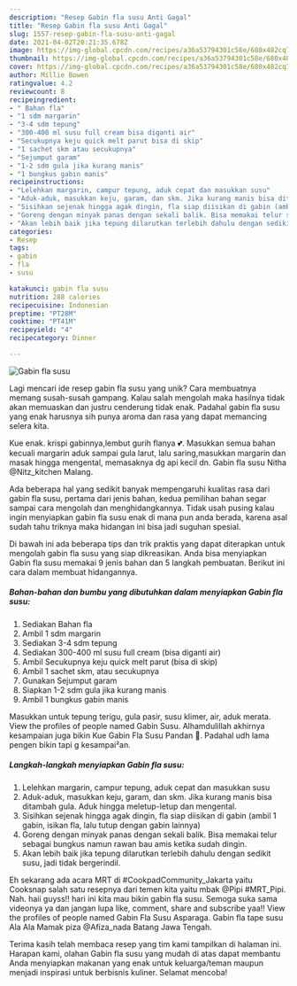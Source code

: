 ```yaml
---
description: "Resep Gabin fla susu Anti Gagal"
title: "Resep Gabin fla susu Anti Gagal"
slug: 1557-resep-gabin-fla-susu-anti-gagal
date: 2021-04-02T20:21:35.678Z
image: https://img-global.cpcdn.com/recipes/a36a53794301c58e/680x482cq70/gabin-fla-susu-foto-resep-utama.jpg
thumbnail: https://img-global.cpcdn.com/recipes/a36a53794301c58e/680x482cq70/gabin-fla-susu-foto-resep-utama.jpg
cover: https://img-global.cpcdn.com/recipes/a36a53794301c58e/680x482cq70/gabin-fla-susu-foto-resep-utama.jpg
author: Millie Bowen
ratingvalue: 4.2
reviewcount: 8
recipeingredient:
- " Bahan fla"
- "1 sdm margarin"
- "3-4 sdm tepung"
- "300-400 ml susu full cream bisa diganti air"
- "Secukupnya keju quick melt parut bisa di skip"
- "1 sachet skm atau secukupnya"
- "Sejumput garam"
- "1-2 sdm gula jika kurang manis"
- "1 bungkus gabin manis"
recipeinstructions:
- "Lelehkan margarin, campur tepung, aduk cepat dan masukkan susu"
- "Aduk-aduk, masukkan keju, garam, dan skm. Jika kurang manis bisa ditambah gula. Aduk hingga meletup-letup dan mengental."
- "Sisihkan sejenak hingga agak dingin, fla siap diisikan di gabin (ambil 1 gabin, isikan fla, lalu tutup dengan gabin lainnya)"
- "Goreng dengan minyak panas dengan sekali balik. Bisa memakai telur sebagai bungkus namun rawan bau amis ketika sudah dingin."
- "Akan lebih baik jika tepung dilarutkan terlebih dahulu dengan sedikit susu, jadi tidak bergerindil."
categories:
- Resep
tags:
- gabin
- fla
- susu

katakunci: gabin fla susu 
nutrition: 288 calories
recipecuisine: Indonesian
preptime: "PT28M"
cooktime: "PT41M"
recipeyield: "4"
recipecategory: Dinner

---
```



![Gabin fla susu](https://img-global.cpcdn.com/recipes/a36a53794301c58e/680x482cq70/gabin-fla-susu-foto-resep-utama.jpg)

Lagi mencari ide resep gabin fla susu yang unik? Cara membuatnya memang susah-susah gampang. Kalau salah mengolah maka hasilnya tidak akan memuaskan dan justru cenderung tidak enak. Padahal gabin fla susu yang enak harusnya sih punya aroma dan rasa yang dapat memancing selera kita.

Kue enak. krispi gabinnya,lembut gurih flanya 💕. Masukkan semua bahan kecuali margarin aduk sampai gula larut, lalu saring,masukkan margarin dan masak hingga mengental, memasaknya dg api kecil dn. Gabin fla susu Nitha @Nitz_kitchen Malang.

Ada beberapa hal yang sedikit banyak mempengaruhi kualitas rasa dari gabin fla susu, pertama dari jenis bahan, kedua pemilihan bahan segar sampai cara mengolah dan menghidangkannya. Tidak usah pusing kalau ingin menyiapkan gabin fla susu enak di mana pun anda berada, karena asal sudah tahu triknya maka hidangan ini bisa jadi suguhan spesial.


Di bawah ini ada beberapa tips dan trik praktis yang dapat diterapkan untuk mengolah gabin fla susu yang siap dikreasikan. Anda bisa menyiapkan Gabin fla susu memakai 9 jenis bahan dan 5 langkah pembuatan. Berikut ini cara dalam membuat hidangannya.

<!--inarticleads1-->

##### Bahan-bahan dan bumbu yang dibutuhkan dalam menyiapkan Gabin fla susu:

1. Sediakan  Bahan fla
1. Ambil 1 sdm margarin
1. Sediakan 3-4 sdm tepung
1. Sediakan 300-400 ml susu full cream (bisa diganti air)
1. Ambil Secukupnya keju quick melt parut (bisa di skip)
1. Ambil 1 sachet skm, atau secukupnya
1. Gunakan Sejumput garam
1. Siapkan 1-2 sdm gula jika kurang manis
1. Ambil 1 bungkus gabin manis


Masukkan untuk tepung terigu, gula pasir, susu klimer, air, aduk merata. View the profiles of people named Gabin Susu. Alhamdulillah akhirnya kesampaian juga bikin Kue Gabin Fla Susu Pandan 🤗. Padahal udh lama pengen bikin tapi g kesampai²an. 

<!--inarticleads2-->

##### Langkah-langkah menyiapkan Gabin fla susu:

1. Lelehkan margarin, campur tepung, aduk cepat dan masukkan susu
1. Aduk-aduk, masukkan keju, garam, dan skm. Jika kurang manis bisa ditambah gula. Aduk hingga meletup-letup dan mengental.
1. Sisihkan sejenak hingga agak dingin, fla siap diisikan di gabin (ambil 1 gabin, isikan fla, lalu tutup dengan gabin lainnya)
1. Goreng dengan minyak panas dengan sekali balik. Bisa memakai telur sebagai bungkus namun rawan bau amis ketika sudah dingin.
1. Akan lebih baik jika tepung dilarutkan terlebih dahulu dengan sedikit susu, jadi tidak bergerindil.


Eh sekarang ada acara MRT di #CookpadCommunity_Jakarta yaitu Cooksnap salah satu resepnya dari temen kita yaitu mbak @Pipi #MRT_Pipi. Nah. haii guyss!! hari ini kita mau bikin gabin fla susu. Semoga suka sama videonya ya dan jangan lupa like, comment, share and subscribe yaa!! View the profiles of people named Gabin Fla Susu Asparaga. Gabin fla tape susu Ala Ala Mamak piza @Afiza_nada Batang Jawa Tengah. 

Terima kasih telah membaca resep yang tim kami tampilkan di halaman ini. Harapan kami, olahan Gabin fla susu yang mudah di atas dapat membantu Anda menyiapkan makanan yang enak untuk keluarga/teman maupun menjadi inspirasi untuk berbisnis kuliner. Selamat mencoba!
